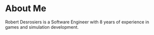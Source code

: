 # About Me

Robert Desrosiers is a Software Engineer with 8 years of experience in games and simulation development.